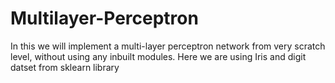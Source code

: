 # Multilayer-Perceptron
In this we will implement a multi-layer perceptron network from very scratch level, without using any inbuilt modules.
Here we are using Iris and digit datset from sklearn library
